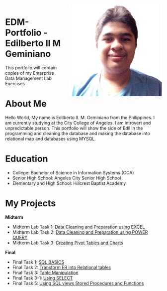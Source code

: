 <img src="RANDOM/halata.png" alt="Image Description" width="300" style="float: right; margin-left: 20px;" />


# EDM-Portfolio - Edilberto II M Geminiano 
This portfolio will contain copies of my Enterprise Data Management Lab Exercises 
# About Me 
Hello World, My name is Edilberto II. M. Geminiano from the Philippines. I am currently studying at the City College of Angeles. 
               I am introvert and unpredictable person. This portfolio will show the side of Edil in the programming and 
                         cleaning the database and  making the database into relational map and databases using MYSQL.
# Education 
* College: Bachelor of Science in Information Systems (CCA)
* Senior High School: Angeles City Senior High School
* Elementary and High School: Hillcrest Baptist Academy  
# My Projects 

 **Midterm**
* Midterm Lab Task 1: [Data Cleaning and Preparation using EXCEL](https://github.com/EDILBERTOGEMINIANO/edilbertogemini/blob/main/MIDTERM%20LAB%20TASK%201/readme.md)
* Midterm Lab Task 2: [Data Cleaning and Preparation using POWER QUERY](https://github.com/EDILBERTOGEMINIANO/edilbertogemini/blob/main/MIDTERM%20LAB%20ACTIVITY%20TASK%202/LAB2.md)
* Midterm Lab Task 3: [Creating Pivot Tables and Charts](https://github.com/EDILBERTOGEMINIANO/edilbertogemini/blob/main/MIDTERM%20ACTIVITY%20NO.3%20/LAB%203.md)
  
**Final**
* Final Task 1: [SQL BASICS](https://github.com/EDILBERTOGEMINIANO/edilberto/blob/main/FINAL%20TASK%201%20/MULTI%20COMPANY%20DATABASE.md)
* Final Task 2: [Transform ER into Relational tables](https://github.com/EDILBERTOGEMINIANO/edilberto/blob/main/LAB%20TASK%202/LAB%20TASK%20NO.2.md)
* Final Task 3: [Table Manipulation](https://github.com/EDILBERTOGEMINIANO/edilberto/blob/main/FINAL%20TASK%203/ProductPrice.md)
* Final Task 3-1: [Using SELECT](https://github.com/EDILBERTOGEMINIANO/edilberto/blob/main/FINAL%20TASK%203-1/online.md?plain=1)
* Final Task 5: [Using SQL views Stored Procedures and Functions](https://github.com/EDILBERTOGEMINIANO/edilberto/tree/main/FINAL%20TASK%205)
